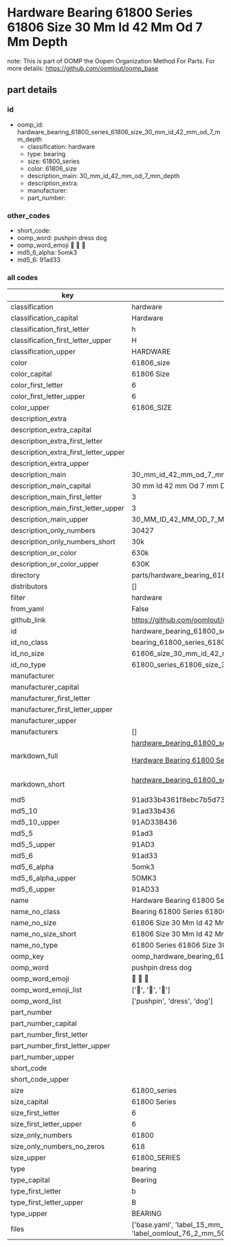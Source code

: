# Hardware Bearing 61800 Series 61806 Size 30 Mm Id 42 Mm Od 7 Mm Depth  

note: This is part of OOMP the Oopen Organization Method For Parts. For more details: https://github.com/oomlout/oomp_base

##  part details





### id
* oomp_id: hardware_bearing_61800_series_61806_size_30_mm_id_42_mm_od_7_mm_depth
  * classification: hardware
  * type: bearing
  * size: 61800_series
  * color: 61806_size
  * description_main: 30_mm_id_42_mm_od_7_mm_depth
  * description_extra: 
  * manufacturer: 
  * part_number: 

### other_codes
* short_code: 
* oomp_word: pushpin dress dog
* oomp_word_emoji :pushpin: :dress: :dog:
* md5_6_alpha: 5omk3
* md5_6: 91ad33

### all codes 
| key | value |  
| --- | --- |  
| classification | hardware |  
| classification_capital | Hardware |  
| classification_first_letter | h |  
| classification_first_letter_upper | H |  
| classification_upper | HARDWARE |  
| color | 61806_size |  
| color_capital | 61806 Size |  
| color_first_letter | 6 |  
| color_first_letter_upper | 6 |  
| color_upper | 61806_SIZE |  
| description_extra |  |  
| description_extra_capital |  |  
| description_extra_first_letter |  |  
| description_extra_first_letter_upper |  |  
| description_extra_upper |  |  
| description_main | 30_mm_id_42_mm_od_7_mm_depth |  
| description_main_capital | 30 mm Id 42 mm Od 7 mm Depth |  
| description_main_first_letter | 3 |  
| description_main_first_letter_upper | 3 |  
| description_main_upper | 30_MM_ID_42_MM_OD_7_MM_DEPTH |  
| description_only_numbers | 30427 |  
| description_only_numbers_short | 30k |  
| description_or_color | 630k |  
| description_or_color_upper | 630K |  
| directory | parts/hardware_bearing_61800_series_61806_size_30_mm_id_42_mm_od_7_mm_depth |  
| distributors | [] |  
| filter | hardware |  
| from_yaml | False |  
| github_link | https://github.com/oomlout/oomlout_oomp_part_src/tree/main/parts/hardware_bearing_61800_series_61806_size_30_mm_id_42_mm_od_7_mm_depth/working |  
| id | hardware_bearing_61800_series_61806_size_30_mm_id_42_mm_od_7_mm_depth |  
| id_no_class | bearing_61800_series_61806_size_30_mm_id_42_mm_od_7_mm_depth |  
| id_no_size | 61806_size_30_mm_id_42_mm_od_7_mm_depth |  
| id_no_type | 61800_series_61806_size_30_mm_id_42_mm_od_7_mm_depth |  
| manufacturer |  |  
| manufacturer_capital |  |  
| manufacturer_first_letter |  |  
| manufacturer_first_letter_upper |  |  
| manufacturer_upper |  |  
| manufacturers | [] |  
| markdown_full | [hardware_bearing_61800_series_61806_size_30_mm_id_42_mm_od_7_mm_depth](https://github.com/oomlout/oomlout_oomp_part_src/tree/main/parts/hardware_bearing_61800_series_61806_size_30_mm_id_42_mm_od_7_mm_depth/working)<br>[](https://github.com/oomlout/oomlout_oomp_part_src/tree/main/parts/hardware_bearing_61800_series_61806_size_30_mm_id_42_mm_od_7_mm_depth/working)<br>[Hardware Bearing 61800 Series 61806 Size 30 Mm Id 42 Mm Od 7 Mm Depth](https://github.com/oomlout/oomlout_oomp_part_src/tree/main/parts/hardware_bearing_61800_series_61806_size_30_mm_id_42_mm_od_7_mm_depth/working)<br><br> |  
| markdown_short | [hardware_bearing_61800_series_61806_size_30_mm_id_42_mm_od_7_mm_depth](https://github.com/oomlout/oomlout_oomp_part_src/tree/main/parts/hardware_bearing_61800_series_61806_size_30_mm_id_42_mm_od_7_mm_depth/working)<br><br> |  
| md5 | 91ad33b4361f8ebc7b5d73415ad937de |  
| md5_10 | 91ad33b436 |  
| md5_10_upper | 91AD33B436 |  
| md5_5 | 91ad3 |  
| md5_5_upper | 91AD3 |  
| md5_6 | 91ad33 |  
| md5_6_alpha | 5omk3 |  
| md5_6_alpha_upper | 5OMK3 |  
| md5_6_upper | 91AD33 |  
| name | Hardware Bearing 61800 Series 61806 Size 30 Mm Id 42 Mm Od 7 Mm Depth |  
| name_no_class | Bearing 61800 Series 61806 Size 30 Mm Id 42 Mm Od 7 Mm Depth |  
| name_no_size | 61806 Size 30 Mm Id 42 Mm Od 7 Mm Depth |  
| name_no_size_short | 61806 Size 30 Mm Id 42 Mm Od 7 Mm Depth |  
| name_no_type | 61800 Series 61806 Size 30 Mm Id 42 Mm Od 7 Mm Depth |  
| oomp_key | oomp_hardware_bearing_61800_series_61806_size_30_mm_id_42_mm_od_7_mm_depth |  
| oomp_word | pushpin dress dog |  
| oomp_word_emoji | :pushpin: :dress: :dog: |  
| oomp_word_emoji_list | [':pushpin:', ':dress:', ':dog:'] |  
| oomp_word_list | ['pushpin', 'dress', 'dog'] |  
| part_number |  |  
| part_number_capital |  |  
| part_number_first_letter |  |  
| part_number_first_letter_upper |  |  
| part_number_upper |  |  
| short_code |  |  
| short_code_upper |  |  
| size | 61800_series |  
| size_capital | 61800 Series |  
| size_first_letter | 6 |  
| size_first_letter_upper | 6 |  
| size_only_numbers | 61800 |  
| size_only_numbers_no_zeros | 618 |  
| size_upper | 61800_SERIES |  
| type | bearing |  
| type_capital | Bearing |  
| type_first_letter | b |  
| type_first_letter_upper | B |  
| type_upper | BEARING |  
| files | ['base.yaml', 'label_15_mm_30_mm.pdf', 'label_15_mm_30_mm.svg', 'label_76_2_mm_50_8_mm.pdf', 'label_76_2_mm_50_8_mm.svg', 'label_oomlout_76_2_mm_50_8_mm.pdf', 'label_oomlout_76_2_mm_50_8_mm.svg', 'readme.md', 'working.json', 'working.yaml'] |  
